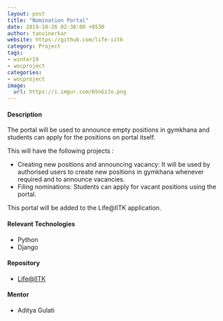 ```yaml
---
layout: post
title: "Nomination Portal"
date: 2019-10-26 02:38:00 +0530
author: tanvinerkar
website: https://github.com/life-iitk
category: Project
tags:
- winter19
- wocproject
categories:
- wocproject
image:
  url: https://i.imgur.com/65nGzJo.png
---
```


#### Description
 
The portal will be used to announce empty positions in gymkhana and students can apply for the positions on portal itself.   

This will have the following projects :
- Creating new positions and announcing vacancy: It will be used by authorised users to create new positions in gymkhana whenever required and to announce vacancies.
- Filing nominations: Students can apply for vacant positions using the portal.

This portal will be added to the Life@IITK application.

#### Relevant Technologies
- Python
- Django

#### Repository
- [Life@IITK](https://github.com/life-iitk)

#### Mentor
- Aditya Gulati